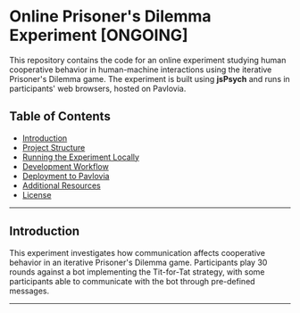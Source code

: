 # Online Prisoner's Dilemma Experiment [ONGOING]

This repository contains the code for an online experiment studying human cooperative behavior in human-machine interactions using the iterative Prisoner's Dilemma game. The experiment is built using **jsPsych** and runs in participants' web browsers, hosted on Pavlovia.

## Table of Contents

- [Introduction](#introduction)
- [Project Structure](#project-structure)
- [Running the Experiment Locally](#running-the-experiment-locally)
- [Development Workflow](#development-workflow)
- [Deployment to Pavlovia](#deployment-to-pavlovia)
- [Additional Resources](#additional-resources)
- [License](#license)

---

## Introduction

This experiment investigates how communication affects cooperative behavior in an iterative Prisoner's Dilemma game. Participants play 30 rounds against a bot implementing the Tit-for-Tat strategy, with some participants able to communicate with the bot through pre-defined messages.

---
